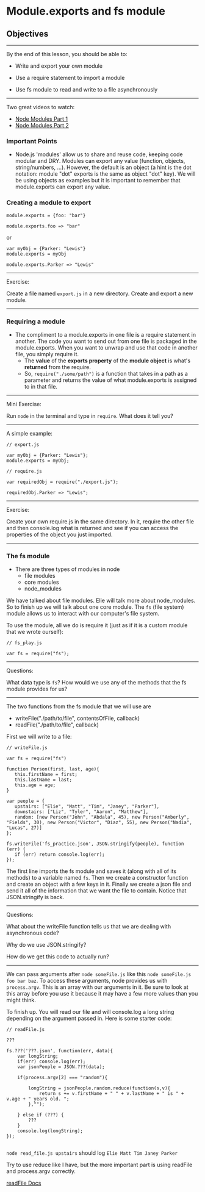 # Module.exports and fs module

## Objectives
__________

By the end of this lesson, you should be able to:


* Write and export your own module

* Use a require statement to import a module

* Use fs module to read and write to a file asynchronously 

____________

Two great videos to watch:

* [Node Modules Part 1](https://vimeo.com/142099942)
* [Node Modules Part 2](https://vimeo.com/142102383)

### Important Points

* Node.js 'modules' allow us to share and reuse code, keeping code modular and DRY. Modules can export any value (function, objects, string/numbers, ...). However, the default is an object (a hint is the dot notation: module "dot" exports is the same as object "dot" key). We will be using objects as examples but it is important to remember that module.exports can export any value.

### Creating a module to export
```
module.exports = {foo: "bar"}

module.exports.foo => "bar"
```
or

```
var myObj = {Parker: "Lewis"}
module.exports = myObj

module.exports.Parker => "Lewis"
```
_____________
Exercise:

Create a file named `export.js` in a new directory. Create and export a new module.
___________

### Requiring a module

* The compliment to a module.exports in one file is a require statement in another. The code you want to send out from one file is packaged in the module.exports. When you want to unwrap and use that code in another file, you simply require it.
	* The **value** of the **exports property** of the **module object** is what's **returned** from the require.
	* So, `require("./some/path")` is a function that takes in a path as a parameter and returns the value of what module.exports is assigned to in that file.

___________
Mini Exercise:

Run `node` in the terminal and type in `require`. What does it tell you?
______________

A simple example:

```
// export.js

var myObj = {Parker: "Lewis"};
module.exports = myObj;

```
```
// require.js

var requiredObj = require("./export.js");

requiredObj.Parker => "Lewis";
```

____________
Exercise:

Create your own require.js in the same directory. In it, require the other file and then console.log what is returned and see if you can access the properties of the object you just imported.
____________

### The fs module

* There are three types of modules in node
	* file modules
	* core modules
	* node_modules
	
We have talked about file modules. Elie will talk more about node_modules. So to finish up we will talk about one core module. The `fs` (file system) module allows us to interact with our computer's file system.

To use the module, all we do is require it (just as if it is a custom module that we wrote ourself):

 ```
 // fs_play.js
 
 var fs = require("fs");
 ```
 _______
 Questions:
 
 What data type is `fs`? 
 How would we use any of the methods that the fs module provides for us?
 ________
 
 The two functions from the fs module that we will use are 
 
 * writeFile("./path/to/file", contentsOfFile, callback)
 * readFile("./path/to/file", callback)
 
 First we will write to a file:
 
 ```
 // writeFile.js
 
var fs = require("fs")

function Person(first, last, age){
	this.firstName = first;
	this.lastName = last;
	this.age = age;
}

var people = {
	upstairs: ["Elie", "Matt", "Tim", "Janey", "Parker"],
	downstairs: ["Liz", "Tyler", "Aaron", "Matthew"],
	random: [new Person("John", "Abdala", 45), new Person("Amberly", "Fields", 30), new Person("Victor", "Diaz", 55), new Person("Nadia", "Lucas", 27)]
};

fs.writeFile('fs_practice.json', JSON.stringify(people), function (err) {
	if (err) return console.log(err);
});

 ```
 
 The first line imports the fs module and saves it (along with all of its methods) to a variable named `fs`. Then we create a constructor function and create an object with a few keys in it. Finally we create a json file and send it all of the information that we want the file to contain. Notice that JSON.stringify is back.
 
 ________
 Questions:
 
 What about the writeFile function tells us that we are dealing with asynchronous code?
 
 Why do we use JSON.stringify?
 
 How do we get this code to actually run?
 _________
 
 We can pass arguments after `node someFile.js` like this `node someFile.js foo bar baz`. To access these arguments, node provides us with `process.argv`. This is an array with our arguments in it. Be sure to look at this array before you use it because it may have a few more values than you might think.
 
To finish up. You will read our file and will console.log a long string depending on the argument passed in. Here is some starter code:



```
// readFile.js

???

fs.???('???.json', function(err, data){
	var longString;
	if(err) console.log(err);
	var jsonPeople = JSON.???(data);
	
	if(process.argv[2] === "random"){
	
		longString = jsonPeople.random.reduce(function(s,v){
			return s += v.firstName + " " + v.lastName + " is " + v.age + " years old. ";
		},"");
		
	} else if (???) {
		???
	}
	console.log(longString);
});


```
`node read_file.js upstairs` should log `Elie Matt Tim Janey Parker`

Try to use reduce like I have, but the more important part is using readFile and process.argv correctly.

[readFile Docs](https://nodejs.org/api/fs.html#fs_fs_readfile_file_options_callback)


 
 
 
 
 



